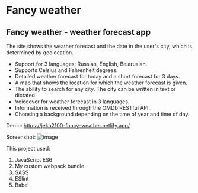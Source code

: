 # Fancy weather

## **Fancy weather** - weather forecast app

The site shows the weather forecast and the date in the user's city, which is determined by geolocation.

- Support for 3 languages: Russian, English, Belarusian.
- Supports Celsius and Fahrenheit degrees.
- Detailed weather forecast for today and a short forecast for 3 days.
- A map that shows the location for which the weather forecast is given.
- The ability to search for any city. The city can be written in text or dictated.
- Voiceover for weather forecast in 3 languages.
- Information is received through the OMDb RESTful API.
- Choosing a background depending on the time of year and time of day.

Demo: <https://jeka2100-fancy-weather.netlify.app/>

Screenshot:
![image](https://user-images.githubusercontent.com/40537662/95209700-b16f9e00-07fb-11eb-983d-9acff449932a.png)

This project used:

1. JavaScript ES6
2. My custom webpack bundle
3. SASS
4. ESlint
5. Babel
